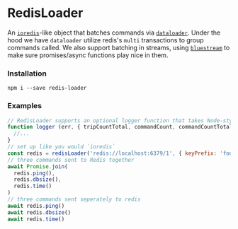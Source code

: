 # RedisLoader
An [`ioredis`](https://github.com/luin/ioredis)-like object that batches commands via [`dataloader`](https://github.com/facebook/dataloader). Under the hood we have `dataloader` utilize redis's `multi` transactions to group commands called. We also support batching in streams, using [`bluestream`](https://github.com/bustle/bluestream) to make sure promises/async functions play nice in them.

### Installation
```
npm i --save redis-loader
```

### Examples
```js
// RedisLoader supports an optional logger function that takes Node-style callbacks
function logger (err, { tripCountTotal, commandCount, commandCountTotal, timeInRedis, timeInRedisTotal }) {
  //...
}
// set up like you would `ioredis`
const redis = redisLoader('redis://localhost:6379/1', { keyPrefix: 'foo', logger })
// three commands sent to Redis together
await Promise.join(
  redis.ping(),
  redis.dbsize(),
  redis.time()
)
// three commands sent seperately to redis
await redis.ping()
await redis.dbsize()
await redis.time()
```
